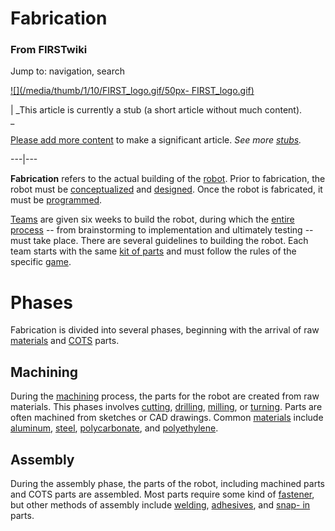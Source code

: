 
# Fabrication

### From FIRSTwiki

Jump to: navigation, search

[![](/media/thumb/1/10/FIRST_logo.gif/50px-
FIRST_logo.gif)](/index.php/Image:FIRST_logo.gif "" )

|  _This article is currently a stub (a short article without much content).  
_

[Please add more
content](http://www.firstwiki.net/index.php?title=Fabrication&action=edit
"http://www.firstwiki.net/index.php?title=Fabrication&action=edit" ) to make a
significant article. _See more [stubs](/index.php/Special:Shortpages
"Special:Shortpages" )._  
  
---|---  
  
  
**Fabrication** refers to the actual building of the [robot](/index.php/Robot "Robot" ). Prior to fabrication, the robot must be [conceptualized](/index.php?title=Analyzing_the_game&action=edit "Analyzing the game" ) and [designed](/index.php?title=Designing_the_robot&action=edit "Designing the robot" ). Once the robot is fabricated, it must be [programmed](/index.php/Programming "Programming" ). 

[Teams](/index.php/FIRST_Robotics_Team "FIRST Robotics Team" ) are given six
weeks to build the robot, during which the [entire
process](/index.php?title=Entire_process&action=edit "Entire process" ) \--
from brainstorming to implementation and ultimately testing -- must take
place. There are several guidelines to building the robot. Each team starts
with the same [kit of parts](/index.php/Kit_of_parts "Kit of parts" ) and must
follow the rules of the specific [game](/index.php/FRC_Games "FRC Games" ).


# Phases

Fabrication is divided into several phases, beginning with the arrival of raw
[materials](/index.php?title=Materials&action=edit "Materials" ) and
[COTS](/index.php?title=COTS&action=edit "COTS" ) parts.


## Machining

During the [machining](/index.php?title=Machining&action=edit "Machining" )
process, the parts for the robot are created from raw materials. This phases
involves [cutting](/index.php?title=Cutting&action=edit "Cutting" ),
[drilling](/index.php?title=Drilling&action=edit "Drilling" ),
[milling](/index.php/Mill "Mill" ), or [turning](/index.php/Lathe "Lathe" ).
Parts are often machined from sketches or CAD drawings. Common
[materials](/index.php?title=Materials&action=edit "Materials" ) include
[aluminum](/index.php/Aluminum "Aluminum" ), [steel](/index.php/Steel "Steel"
), [polycarbonate](/index.php/Polycarbonate "Polycarbonate" ), and
[polyethylene](/index.php?title=Polyethylene&action=edit "Polyethylene" ).


## Assembly

During the assembly phase, the parts of the robot, including machined parts
and COTS parts are assembled. Most parts require some kind of
[fastener](/index.php?title=Fasteners&action=edit "Fasteners" ), but other
methods of assembly include [welding](/index.php/Welding "Welding" ),
[adhesives](/index.php?title=Adhesives&action=edit "Adhesives" ), and [snap-
in](/index.php?title=Snap-in&action=edit "Snap-in" ) parts.

